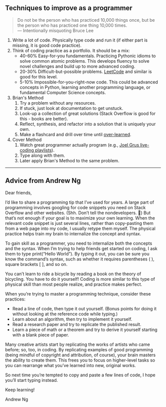 Techniques to improve as a programmer
------

> Do not be the person who has practiced 10,000 things once, but be the person who has practiced one thing 10,000 times.   
> — Intentionally misquoting Bruce Lee   

1. Write a lot of code. Physically type code and run it (if either part is missing, it is good code practice).
1. Think of coding practice as a portfolio. It should be a mix:
    - 40-60% Easy-for-you fundamentals. Practicing Pythonic idioms to solve common atomic problems. This develops fluency to solve novel challenges and build up to more advanced coding.
    - 20-30% Difficult-but-possible problems. [LeetCode](https://leetcode.com/) and similar is good for this level.
    - 5-10% Impossible-for-you-right-now code. This could be advanced concepts in Python, learning another programming language, or fundamental Computer Science concepts.
1. Brian's Method
    1. Try a problem without any resources.
    1. If stuck, just look at documentation to get unstuck.
    1. Look-up a collection of great solutions (Stack Overflow is good for this - books are better).
    1. Reflect, synthesis, and refactor into a solution that is uniquely your own.
    1. Make a flashcard and drill over time until [over-learned](https://en.wikipedia.org/wiki/Overlearning).
1. Cover Method
    1. Watch great programmer actually program (e.g., [Joel Grus live-coding playlists](https://www.youtube.com/c/JoelGrus/playlists)).
    1. Type along with them. 
    2. Later apply Brian's Method to the same problem.

------
Advice from Andrew Ng
-------

Dear friends,

I’d like to share a programming tip that I’ve used for years. A large part of programming involves googling for code snippets you need on Stack Overflow and other websites. (Shh. Don’t tell the nondevelopers. 🤫) But that’s not enough if your goal is to maximize your own learning. When the relevant code snippet is just several lines, rather than copy-pasting them from a web page into my code, I usually retype them myself. The physical practice helps train my brain to internalize the concept and syntax.


To gain skill as a programmer, you need to internalize both the concepts and the syntax. When I’m trying to help friends get started on coding, I ask them to type print(“Hello World”). By typing it out, you can be sure you know the command’s syntax, such as whether it requires parentheses ( ), square brackets [ ], and so on.


You can’t learn to ride a bicycle by reading a book on the theory of bicycling. You have to do it yourself! Coding is more similar to this type of physical skill than most people realize, and practice makes perfect.


When you’re trying to master a programming technique, consider these practices:

- Read a line of code, then type it out yourself. (Bonus points for doing it without looking at the reference code while typing.)
- Learn about an algorithm, then try to implement it yourself.
- Read a research paper and try to replicate the published result.
- Learn a piece of math or a theorem and try to derive it yourself starting with a blank piece of paper.

Many creative artists start by replicating the works of artists who came before; so, too, in coding. By replicating examples of good programming (being mindful of copyright and attribution, of course), your brain masters the ability to create them. This frees you to focus on higher-level tasks so you can rearrange what you’ve learned into new, original works.

So next time you’re tempted to copy and paste a few lines of code, I hope you’ll start typing instead.

Keep learning!

Andrew Ng